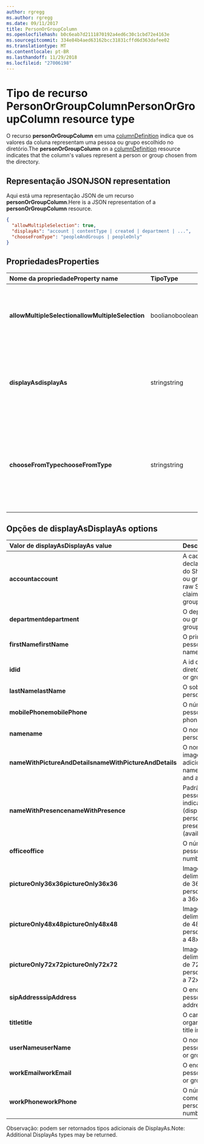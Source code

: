```yaml
---
author: rgregg
ms.author: rgregg
ms.date: 09/11/2017
title: PersonOrGroupColumn
ms.openlocfilehash: b0c6eab7d2111870192a4ed6c30c1cbd72e4163e
ms.sourcegitcommit: 334e84b4aed63162bcc31831cffd6d363dafee02
ms.translationtype: MT
ms.contentlocale: pt-BR
ms.lasthandoff: 11/29/2018
ms.locfileid: "27006198"
---
```

# <a name="personorgroupcolumn-resource-type"></a><span data-ttu-id="75919-102">Tipo de recurso PersonOrGroupColumn</span><span class="sxs-lookup"><span data-stu-id="75919-102">PersonOrGroupColumn resource type</span></span>

<span data-ttu-id="75919-103">O recurso **personOrGroupColumn** em uma [columnDefinition](columndefinition.md) indica que os valores da coluna representam uma pessoa ou grupo escolhido no diretório.</span><span class="sxs-lookup"><span data-stu-id="75919-103">The **personOrGroupColumn** on a [columnDefinition](columndefinition.md) resource indicates that the column's values represent a person or group chosen from the directory.</span></span>

## <a name="json-representation"></a><span data-ttu-id="75919-104">Representação JSON</span><span class="sxs-lookup"><span data-stu-id="75919-104">JSON representation</span></span>

<span data-ttu-id="75919-105">Aqui está uma representação JSON de um recurso **personOrGroupColumn**.</span><span class="sxs-lookup"><span data-stu-id="75919-105">Here is a JSON representation of a **personOrGroupColumn** resource.</span></span>
<!-- { "blockType": "resource", "@type": "microsoft.graph.personOrGroupColumn", "@property.aka": "chooseFromType=format" } -->

```json
{
  "allowMultipleSelection": true,
  "displayAs": "account | contentType | created | department | ...",
  "chooseFromType": "peopleAndGroups | peopleOnly"
}
```

## <a name="properties"></a><span data-ttu-id="75919-106">Propriedades</span><span class="sxs-lookup"><span data-stu-id="75919-106">Properties</span></span>

| <span data-ttu-id="75919-107">Nome da propriedade</span><span class="sxs-lookup"><span data-stu-id="75919-107">Property name</span></span>              | <span data-ttu-id="75919-108">Tipo</span><span class="sxs-lookup"><span data-stu-id="75919-108">Type</span></span>    | <span data-ttu-id="75919-109">Descrição</span><span class="sxs-lookup"><span data-stu-id="75919-109">Description</span></span>
|:---------------------------|:--------|:--------------------------------------
| <span data-ttu-id="75919-110">**allowMultipleSelection**</span><span class="sxs-lookup"><span data-stu-id="75919-110">**allowMultipleSelection**</span></span> | <span data-ttu-id="75919-111">booliano</span><span class="sxs-lookup"><span data-stu-id="75919-111">boolean</span></span> | <span data-ttu-id="75919-112">Indica se vários valores podem ser selecionados da origem.</span><span class="sxs-lookup"><span data-stu-id="75919-112">Indicates whether multiple values can be selected from the source.</span></span>
| <span data-ttu-id="75919-113">**displayAs**</span><span class="sxs-lookup"><span data-stu-id="75919-113">**displayAs**</span></span>              | <span data-ttu-id="75919-114">string</span><span class="sxs-lookup"><span data-stu-id="75919-114">string</span></span>  | <span data-ttu-id="75919-115">Como exibir as informações sobre a pessoa ou grupo escolhido.</span><span class="sxs-lookup"><span data-stu-id="75919-115">How to display the information about the person or group chosen.</span></span> <span data-ttu-id="75919-116">Veja a seguir.</span><span class="sxs-lookup"><span data-stu-id="75919-116">See below.</span></span>
| <span data-ttu-id="75919-117">**chooseFromType**</span><span class="sxs-lookup"><span data-stu-id="75919-117">**chooseFromType**</span></span>         | <span data-ttu-id="75919-118">string</span><span class="sxs-lookup"><span data-stu-id="75919-118">string</span></span>  | <span data-ttu-id="75919-119">Se permite somente a seleção de pessoas, ou de pessoas e grupos.</span><span class="sxs-lookup"><span data-stu-id="75919-119">Whether to allow selection of people only, or people and groups.</span></span> <span data-ttu-id="75919-120">Deve ser `peopleAndGroups` ou `peopleOnly`.</span><span class="sxs-lookup"><span data-stu-id="75919-120">Must be one of `peopleAndGroups` or `peopleOnly`.</span></span>

## <a name="displayas-options"></a><span data-ttu-id="75919-121">Opções de displayAs</span><span class="sxs-lookup"><span data-stu-id="75919-121">DisplayAs options</span></span>

| <span data-ttu-id="75919-122">Valor de displayAs</span><span class="sxs-lookup"><span data-stu-id="75919-122">DisplayAs value</span></span>               | <span data-ttu-id="75919-123">Descrição</span><span class="sxs-lookup"><span data-stu-id="75919-123">Description</span></span>
|:------------------------------|:-----------------------
| <span data-ttu-id="75919-124">**account**</span><span class="sxs-lookup"><span data-stu-id="75919-124">**account**</span></span>                   | <span data-ttu-id="75919-125">A cadeia de caracteres de declaração codificada bruta do SharePoint para a pessoa ou grupo (por exemplo.</span><span class="sxs-lookup"><span data-stu-id="75919-125">The raw SharePoint encoded claim string for the person or group (eg.</span></span> <span data-ttu-id="75919-126">i:0#.f</span><span class="sxs-lookup"><span data-stu-id="75919-126">i:0#.f</span></span>|<span data-ttu-id="75919-127">membership</span><span class="sxs-lookup"><span data-stu-id="75919-127">membership</span></span>|<span data-ttu-id="75919-128">jane@contoso.com).</span><span class="sxs-lookup"><span data-stu-id="75919-128">jane@contoso.com).</span></span>
| <span data-ttu-id="75919-129">**department**</span><span class="sxs-lookup"><span data-stu-id="75919-129">**department**</span></span>                | <span data-ttu-id="75919-130">O departamento da pessoa ou grupo.</span><span class="sxs-lookup"><span data-stu-id="75919-130">The person or group's department.</span></span>
| <span data-ttu-id="75919-131">**firstName**</span><span class="sxs-lookup"><span data-stu-id="75919-131">**firstName**</span></span>                 | <span data-ttu-id="75919-132">O primeiro nome da pessoa.</span><span class="sxs-lookup"><span data-stu-id="75919-132">The person's first name.</span></span>
| <span data-ttu-id="75919-133">**id**</span><span class="sxs-lookup"><span data-stu-id="75919-133">**id**</span></span>                        | <span data-ttu-id="75919-134">A id da pessoa ou grupo no diretório.</span><span class="sxs-lookup"><span data-stu-id="75919-134">The id of the person or group in the directory.</span></span>
| <span data-ttu-id="75919-135">**lastName**</span><span class="sxs-lookup"><span data-stu-id="75919-135">**lastName**</span></span>                  | <span data-ttu-id="75919-136">O sobrenome da pessoa.</span><span class="sxs-lookup"><span data-stu-id="75919-136">The person's last name.</span></span>
| <span data-ttu-id="75919-137">**mobilePhone**</span><span class="sxs-lookup"><span data-stu-id="75919-137">**mobilePhone**</span></span>               | <span data-ttu-id="75919-138">O número de celular da pessoa.</span><span class="sxs-lookup"><span data-stu-id="75919-138">The person's mobile phone number.</span></span>
| <span data-ttu-id="75919-139">**name**</span><span class="sxs-lookup"><span data-stu-id="75919-139">**name**</span></span>                      | <span data-ttu-id="75919-140">O nome da pessoa.</span><span class="sxs-lookup"><span data-stu-id="75919-140">The person's name.</span></span>
| <span data-ttu-id="75919-141">**nameWithPictureAndDetails**</span><span class="sxs-lookup"><span data-stu-id="75919-141">**nameWithPictureAndDetails**</span></span> | <span data-ttu-id="75919-142">O nome da pessoa com sua imagem e detalhes adicionais.</span><span class="sxs-lookup"><span data-stu-id="75919-142">The person's name along with their picture and additional details.</span></span>
| <span data-ttu-id="75919-143">**nameWithPresence**</span><span class="sxs-lookup"><span data-stu-id="75919-143">**nameWithPresence**</span></span>          | <span data-ttu-id="75919-144">Padrão.</span><span class="sxs-lookup"><span data-stu-id="75919-144">Default.</span></span> <span data-ttu-id="75919-145">O nome da pessoa com um ícone indicador de presença (disponível/ocupado/etc.)</span><span class="sxs-lookup"><span data-stu-id="75919-145">The person's name with a presence indicator icon (available/busy/etc.)</span></span>
| <span data-ttu-id="75919-146">**office**</span><span class="sxs-lookup"><span data-stu-id="75919-146">**office**</span></span>                    | <span data-ttu-id="75919-147">O número comercial da pessoa.</span><span class="sxs-lookup"><span data-stu-id="75919-147">The person's office number.</span></span>
| <span data-ttu-id="75919-148">**pictureOnly36x36**</span><span class="sxs-lookup"><span data-stu-id="75919-148">**pictureOnly36x36**</span></span>          | <span data-ttu-id="75919-149">Imagem da pessoa, delimitada por um quadrado de 36 x 36 pixels.</span><span class="sxs-lookup"><span data-stu-id="75919-149">The person's picture, bounded by a 36x36 px square.</span></span>
| <span data-ttu-id="75919-150">**pictureOnly48x48**</span><span class="sxs-lookup"><span data-stu-id="75919-150">**pictureOnly48x48**</span></span>          | <span data-ttu-id="75919-151">Imagem da pessoa, delimitada por um quadrado de 48 x 48 pixels.</span><span class="sxs-lookup"><span data-stu-id="75919-151">The person's picture, bounded by a 48x48 px square.</span></span>
| <span data-ttu-id="75919-152">**pictureOnly72x72**</span><span class="sxs-lookup"><span data-stu-id="75919-152">**pictureOnly72x72**</span></span>          | <span data-ttu-id="75919-153">Imagem da pessoa, delimitada por um quadrado de 72 x 72 pixels.</span><span class="sxs-lookup"><span data-stu-id="75919-153">The person's picture, bounded by a 72x72 px square.</span></span>
| <span data-ttu-id="75919-154">**sipAddress**</span><span class="sxs-lookup"><span data-stu-id="75919-154">**sipAddress**</span></span>                | <span data-ttu-id="75919-155">O endereço sip da pessoa.</span><span class="sxs-lookup"><span data-stu-id="75919-155">The person's sip address.</span></span>
| <span data-ttu-id="75919-156">**title**</span><span class="sxs-lookup"><span data-stu-id="75919-156">**title**</span></span>                     | <span data-ttu-id="75919-157">O cargo da pessoa na organização.</span><span class="sxs-lookup"><span data-stu-id="75919-157">The person's title in the organization.</span></span>
| <span data-ttu-id="75919-158">**userName**</span><span class="sxs-lookup"><span data-stu-id="75919-158">**userName**</span></span>                  | <span data-ttu-id="75919-159">O nome de usuário da pessoa ou grupo.</span><span class="sxs-lookup"><span data-stu-id="75919-159">The person or group's user name.</span></span>
| <span data-ttu-id="75919-160">**workEmail**</span><span class="sxs-lookup"><span data-stu-id="75919-160">**workEmail**</span></span>                 | <span data-ttu-id="75919-161">O endereço de email da pessoa ou grupo.</span><span class="sxs-lookup"><span data-stu-id="75919-161">The person or group's email address.</span></span>
| <span data-ttu-id="75919-162">**workPhone**</span><span class="sxs-lookup"><span data-stu-id="75919-162">**workPhone**</span></span>                 | <span data-ttu-id="75919-163">O número de telefone comercial da pessoa.</span><span class="sxs-lookup"><span data-stu-id="75919-163">The person's work phone number.</span></span>

<span data-ttu-id="75919-164">Observação: podem ser retornados tipos adicionais de DisplayAs.</span><span class="sxs-lookup"><span data-stu-id="75919-164">Note: Additional DisplayAs types may be returned.</span></span>

<!-- {
  "type": "#page.annotation",
  "description": "",
  "keywords": "",
  "section": "documentation",
  "suppressions": [
    "Warning: /api-reference/v1.0/resources/personorgroupcolumn.md:
      Found potential enums in resource example that weren't defined in a table:(peopleAndGroups,peopleOnly) are in resource, but () are in table",
    "Warning: /api-reference/v1.0/resources/personorgroupcolumn.md:
      Found potential enums in resource example that weren't defined in a table:(account,contentType,created,department,...) are in resource, but () are in table"
  ],
  "tocPath": "Resources/PersonOrGroupColumn"
} -->
